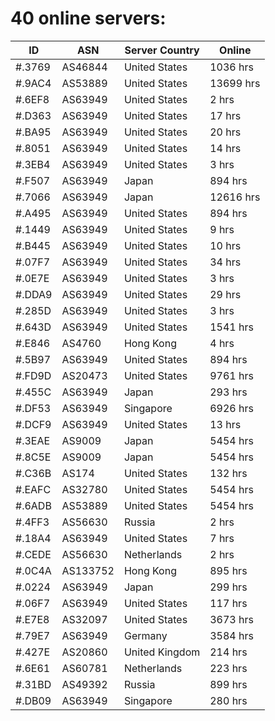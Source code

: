 # 40 online servers:

| ID | ASN | Server Country | Online |
| ------ | ------ | ------ | ------ |
| #.3769 | AS46844 | United States | 1036 hrs |
| #.9AC4 | AS53889 | United States | 13699 hrs |
| #.6EF8 | AS63949 | United States | 2 hrs |
| #.D363 | AS63949 | United States | 17 hrs |
| #.BA95 | AS63949 | United States | 20 hrs |
| #.8051 | AS63949 | United States | 14 hrs |
| #.3EB4 | AS63949 | United States | 3 hrs |
| #.F507 | AS63949 | Japan | 894 hrs |
| #.7066 | AS63949 | Japan | 12616 hrs |
| #.A495 | AS63949 | United States | 894 hrs |
| #.1449 | AS63949 | United States | 9 hrs |
| #.B445 | AS63949 | United States | 10 hrs |
| #.07F7 | AS63949 | United States | 34 hrs |
| #.0E7E | AS63949 | United States | 3 hrs |
| #.DDA9 | AS63949 | United States | 29 hrs |
| #.285D | AS63949 | United States | 3 hrs |
| #.643D | AS63949 | United States | 1541 hrs |
| #.E846 | AS4760 | Hong Kong | 4 hrs |
| #.5B97 | AS63949 | United States | 894 hrs |
| #.FD9D | AS20473 | United States | 9761 hrs |
| #.455C | AS63949 | Japan | 293 hrs |
| #.DF53 | AS63949 | Singapore | 6926 hrs |
| #.DCF9 | AS63949 | United States | 13 hrs |
| #.3EAE | AS9009 | Japan | 5454 hrs |
| #.8C5E | AS9009 | Japan | 5454 hrs |
| #.C36B | AS174 | United States | 132 hrs |
| #.EAFC | AS32780 | United States | 5454 hrs |
| #.6ADB | AS53889 | United States | 5454 hrs |
| #.4FF3 | AS56630 | Russia | 2 hrs |
| #.18A4 | AS63949 | United States | 7 hrs |
| #.CEDE | AS56630 | Netherlands | 2 hrs |
| #.0C4A | AS133752 | Hong Kong | 895 hrs |
| #.0224 | AS63949 | Japan | 299 hrs |
| #.06F7 | AS63949 | United States | 117 hrs |
| #.E7E8 | AS32097 | United States | 3673 hrs |
| #.79E7 | AS63949 | Germany | 3584 hrs |
| #.427E | AS20860 | United Kingdom | 214 hrs |
| #.6E61 | AS60781 | Netherlands | 223 hrs |
| #.31BD | AS49392 | Russia | 899 hrs |
| #.DB09 | AS63949 | Singapore | 280 hrs |

